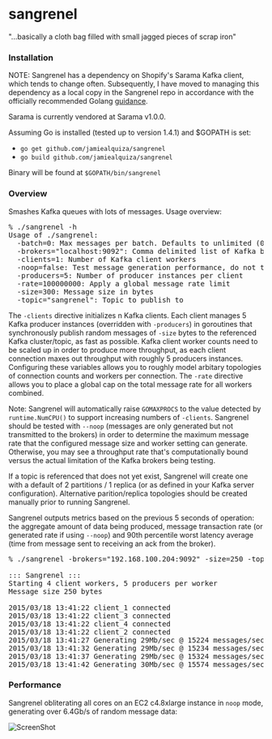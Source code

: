 sangrenel
=========

"...basically a cloth bag filled with small jagged pieces of scrap iron"

### Installation
NOTE: Sangrenel has a dependency on Shopify's Sarama Kafka client, which tends to change often. Subsequently, I have moved to managing this dependency as a local copy in the Sangrenel repo in accordance with the officially recommended Golang [guidance](http://golang.org/doc/faq#get_version).

Sarama is currently vendored at Sarama v1.0.0.

Assuming Go is installed (tested up to version 1.4.1) and $GOPATH is set:

- `go get github.com/jamiealquiza/sangrenel`
- `go build github.com/jamiealquiza/sangrenel`

Binary will be found at `$GOPATH/bin/sangrenel`

### Overview

Smashes Kafka queues with lots of messages. Usage overview:

<pre>
% ./sangrenel -h
Usage of ./sangrenel:
  -batch=0: Max messages per batch. Defaults to unlimited (0).
  -brokers="localhost:9092": Comma delimited list of Kafka brokers
  -clients=1: Number of Kafka client workers
  -noop=false: Test message generation performance, do not transmit messages
  -producers=5: Number of producer instances per client
  -rate=100000000: Apply a global message rate limit
  -size=300: Message size in bytes
  -topic="sangrenel": Topic to publish to
</pre>

The <code>-clients</code> directive initializes n Kafka clients. Each client manages 5 Kafka producer instances (overridden with <code>-producers</code>) in goroutines that synchronously publish random messages of <code>-size</code> bytes to the referenced Kafka cluster/topic, as fast as possible. Kafka client worker counts need to be scaled up in order to produce more throughput, as each client connection maxes out throughput with roughly 5 producers instances. Configuring these variables allows you to roughly model arbitary topologies of connection counts and workers per connection. The <code>-rate</code> directive allows you to place a global cap on the total message rate for all workers combined.

Note: Sangrenel will automatically raise <code>GOMAXPROCS</code> to the value detected by <code>runtime.NumCPU()</code> to support increasing numbers of <code>-clients</code>. Sangrenel should be tested with <code>--noop</code> (messages are only generated but not transmitted to the brokers) in order to determine the maximum message rate that the configured message size and worker setting can generate. Otherwise, you may see a throughput rate that's computationally bound versus the actual limitation of the Kafka brokers being testing.

If a topic is referenced that does not yet exist, Sangrenel will create one with a default of 2 partitions / 1 replica (or as defined in your Kafka server configuration). Alternative parition/replica topologies should be created manually prior to running Sangrenel.

Sangrenel outputs metrics based on the previous 5 seconds of operation: the aggregate amount of data being produced, message transaction rate (or generated rate if using <code>--noop</code>) and 90th percentile worst latency average (time from message sent to receiving an ack from the broker). 

<pre>
% ./sangrenel -brokers="192.168.100.204:9092" -size=250 -topic=load -clients=4

::: Sangrenel :::
Starting 4 client workers, 5 producers per worker
Message size 250 bytes

2015/03/18 13:41:22 client_1 connected
2015/03/18 13:41:22 client_3 connected
2015/03/18 13:41:22 client_4 connected
2015/03/18 13:41:22 client_2 connected
2015/03/18 13:41:27 Generating 29Mb/sec @ 15224 messages/sec | topic: load | 2.08ms 90%ile latency
2015/03/18 13:41:32 Generating 29Mb/sec @ 15234 messages/sec | topic: load | 2.07ms 90%ile latency
2015/03/18 13:41:37 Generating 29Mb/sec @ 15324 messages/sec | topic: load | 2.10ms 90%ile latency
2015/03/18 13:41:42 Generating 30Mb/sec @ 15574 messages/sec | topic: load | 2.01ms 90%ile latency
</pre>

### Performance

Sangrenel obliterating all cores on an EC2 c4.8xlarge instance in <code>noop</code> mode, generating over 6.4Gb/s of random message data:

![ScreenShot](http://us-east.manta.joyent.com/jalquiza/public/github/sangrenel.png)
